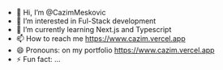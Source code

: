 - 👋 Hi, I’m @CazimMeskovic
- 👀 I’m interested in Ful-Stack development
- 🌱 I’m currently learning Next.js and Typescript
- 📫 How to reach me https://www.cazim.vercel.app
- 😄 Pronouns: on my portfolio https://www.cazim.vercel.app
- ⚡ Fun fact: ...

<!---
CazimMeskovic/CazimMeskovic is a ✨ special ✨ repository because its `README.md` (this file) appears on your GitHub profile.
You can click the Preview link to take a look at your changes.
--->
